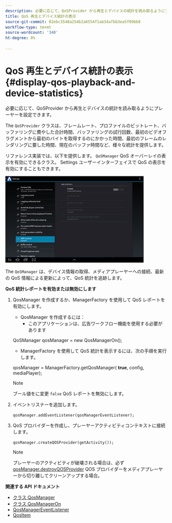 ```yaml
---
description: 必要に応じて、QoSProvider から再生とデバイスの統計を読み取るようにプレーヤーを設定できます。
title: QoS 再生とデバイス統計の表示
source-git-commit: 02ebc3548a254b2a6554f1ab34afbb3ea5f09bb8
workflow-type: tm+mt
source-wordcount: '340'
ht-degree: 0%

---
```


# QoS 再生とデバイス統計の表示 {#display-qos-playback-and-device-statistics}

必要に応じて、QoSProvider から再生とデバイスの統計を読み取るようにプレーヤーを設定できます。

The `QoSProvider` クラスは、フレームレート、プロファイルのビットレート、バッファリングに費やした合計時間、バッファリングの試行回数、最初のビデオフラグメントから最初のバイトを取得するのにかかった時間、最初のフレームのレンダリングに要した時間、現在のバッファ時間など、様々な統計を提供します。

リファレンス実装では、以下を提供します。 `QoSManager` QoS オーバーレイの表示を有効にできるクラス。 Settings ユーザーインターフェイスで QoS の表示を有効にすることもできます。

![](assets/qos-configuration.jpg)

The `QoSManager` は、デバイス情報の取得、メディアプレーヤーへの接続、最新の QoS 情報による更新によって、QoS 統計を追跡します。

**QoS 統計レポートを有効または無効にします**

1. QosManager を作成するか、ManagerFactory を使用して QoS レポートを有効にします。

   * QosManager を作成するには：
      * このアプリケーションは、広告ワークフロー機能を使用する必要があります

   QoSManager qosManager = new QosManagerOn();

   * ManagerFactory を使用して QoS 統計を表示するには、次の手順を実行します。

   qosManager = ManagerFactory.getQosManager(
   <b>true</b>, config, mediaPlayer);

   >[!NOTE]
   >
   >ブール値をに変更 `false` QoS レポートを無効にします。

2. イベントリスナーを追加します。

   `qosManager.addEventListener(qosManagerEventListener);`

3. QoS プロバイダーを作成し、プレーヤーアクティビティコンテキストに接続します。

   `qosManager.createQOSProvider(getActivity());`

   >[!NOTE]
   >
   >プレーヤーのアクティビティが破壊される場合は、必ず [qosManager.destroyQOSProvider](https://help.adobe.com/en_US/primetime/reference_implementation/android/javadoc/com/adobe/primetime/reference/manager/QosManager.html#destroyQOSProvider()) QOS プロバイダーをメディアプレーヤーから切り離してクリーンアップする場合。

**関連する API ドキュメント**

* [クラス QosManager](https://help.adobe.com/en_US/primetime/api/reference_implementation/android/javadoc/com/adobe/primetime/reference/manager/QosManager.html)
* [クラス QosManagerOn](https://help.adobe.com/en_US/primetime/api/reference_implementation/android/javadoc/com/adobe/primetime/reference/manager/QosManagerOn.html)
* [QosManagerEventListener](https://help.adobe.com/en_US/primetime/api/reference_implementation/android/javadoc/com/adobe/primetime/reference/manager/QosManager.QosManagerEventListener.html)
* [QosItem](https://help.adobe.com/en_US/primetime/api/reference_implementation/android/javadoc/com/adobe/primetime/reference/manager/QosManager.QosItem.html)
